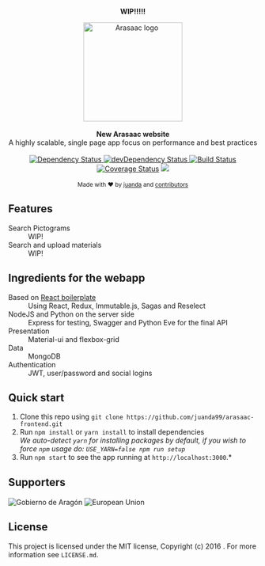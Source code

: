 <div align="center">
<p><strong>WIP!!!!!</strong></p>
  <img width=200 src="https://cdn.rawgit.com/juanda99/arasaac-frontend/master/app/components/Welcome/arasaac-logo.svg" alt="Arasaac logo" align="center" />
</div>
<br />

<div align="center"><strong>New Arasaac website</strong></div>
<div align="center">A highly scalable, single page app focus on performance and best practices</div>

<br />

<div align="center">
  <!-- Dependency Status -->
  <a href="https://david-dm.org/juanda99/arasaac-frontend">
    <img src="https://david-dm.org/juanda99/arasaac-frontend.svg" alt="Dependency Status" />
  </a>
  <!-- devDependency Status -->
  <a href="https://david-dm.org/juanda99/arasaac-frontend#info=devDependencies">
    <img src="https://david-dm.org/juanda99/arasaac-frontend/dev-status.svg" alt="devDependency Status" />
  </a>
  <!-- Build Status -->
  <a href="https://travis-ci.org/juanda99/arasaac-frontend">
    <img src="https://travis-ci.org/juanda99/arasaac-frontend.svg" alt="Build Status" />
  </a>
  <!-- Test Coverage -->
  <a href='https://coveralls.io/github/juanda99/arasaac-frontend?branch=boilerplate3.4'><img src='https://coveralls.io/repos/github/juanda99/arasaac-frontend/badge.svg?branch=boilerplate3.4' alt='Coverage Status' /></a>
  <a target="_blank" href="https://crowdin.com/project/arasaac"><img src="https://d322cqt584bo4o.cloudfront.net/arasaac/localized.svg"></a>

</div>

<br />

<div align="center">
  <sub>Made with ❤︎ by <a href="https://twitter.com/juanda99">juanda</a> and <a href="https://github.com/juanda99/arasaac-frontend/graphs/contributors">contributors</a></sub>
</div>

## Features

<dl>
  <dt>Search Pictograms</dt>
  <dd>WIP!</dd>

  <dt>Search and upload materials</dt>
  <dd>WIP!</dd>
</dl>


## Ingredients for the webapp
<dl>
<dt>Based on <a href="https://github.com/mxstbr/react-boilerplate">React boilerplate</a></dt>
  <dd>Using React, Redux, Immutable.js, Sagas and Reselect</dd>

  <dt>NodeJS and Python on the server side</dt>
  <dd>Express for testing, Swagger and Python Eve for the final API </dd>

  <dt>Presentation</dt>
  <dd>Material-ui and flexbox-grid</dd>

  <dt>Data</dt>
  <dd>MongoDB</dd>

  <dt>Authentication</dt>
  <dd>JWT, user/password and social logins</dd>

</dl>


## Quick start

1. Clone this repo using `git clone https://github.com/juanda99/arasaac-frontend.git`
2. Run `npm install` or `yarn install` to install dependencies<br />
   *We auto-detect `yarn` for installing packages by default, if you wish to force `npm` usage do: `USE_YARN=false npm run setup`*<br />
3. Run `npm start` to see the app running at `http://localhost:3000`.*


## Supporters
<img src="http://arasaac.org/images/logoAragon.jpg" alt="Gobierno de Aragón" align="center" />
<img src="http://arasaac.org/images/logo_fse.jpg" alt="European Union" align="center" />

## License

This project is licensed under the MIT license, Copyright (c) 2016 . For more information see `LICENSE.md`.
